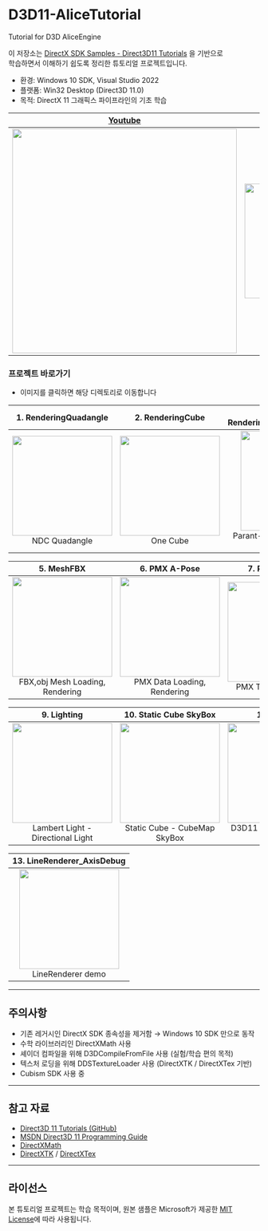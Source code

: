 # D3D11-AliceTutorial
Tutorial for D3D AliceEngine

이 저장소는 [DirectX SDK Samples - Direct3D11 Tutorials](https://github.com/walbourn/directx-sdk-samples/tree/main/Direct3D11Tutorials) 을 기반으로  
학습하면서 이해하기 쉽도록 정리한 튜토리얼 프로젝트입니다.

- 환경: Windows 10 SDK, Visual Studio 2022  
- 플랫폼: Win32 Desktop (Direct3D 11.0)  
- 목적: DirectX 11 그래픽스 파이프라인의 기초 학습

| [Youtube](https://www.youtube.com/playlist?list=PLbPdrhrt0AJgCSKYyzjAjHwpQ_Yt4uBMx) | [Velog](https://velog.io/@whoamicj/series/DirectX11) |
|---|---|
| <div align="center">[<img src="https://github.com/user-attachments/assets/3aafc53e-d6ae-492d-8680-b240c19f1f92" width="450"/>](https://www.youtube.com/playlist?list=PLbPdrhrt0AJgCSKYyzjAjHwpQ_Yt4uBMx)<br/></div> | <div align="center">[<img src="https://github.com/user-attachments/assets/64a50e8e-5580-4e76-97d1-b500f9c5a8a2" width="230"/>](https://velog.io/@whoamicj/series/DirectX11)<br/></div> |

### 프로젝트 바로가기

- 이미지를 클릭하면 해당 디렉토리로 이동합니다

| 1. RenderingQuadangle | 2. RenderingCube | 3. RenderingMeshAndSceneGraph | 4. RenderingMeshWithTexture |
|---|---|---|---|
| <div align="center">[<img src="https://github.com/user-attachments/assets/a44c63b4-0313-4c7d-b98f-03bfcf7abaa0" width="200"/>](https://github.com/Chang-Jin-Lee/D3D11-AliceTutorial/tree/main/01_RenderingQuadangle)<br/>NDC Quadangle</div> | <div align="center">[<img src="https://github.com/user-attachments/assets/0cde58dd-97c3-43be-abc9-021bc4bc3165" width="200"/>](https://github.com/Chang-Jin-Lee/D3D11-AliceTutorial/tree/main/02_RenderingCube)<br/>One Cube</div> | <div align="center">[<img src="https://github.com/user-attachments/assets/c8260ecb-9408-4313-8b99-7c4ed71c7ae3" width="200"/>](https://github.com/Chang-Jin-Lee/D3D11-AliceTutorial/tree/main/03_RenderingMeshAndSceneGraph)<br/>Parant-Child Transform Scene Graph</div> | <div align="center">[<img src="https://github.com/user-attachments/assets/f341bbb1-f09a-425c-b605-99392074e557" width="200"/>](https://github.com/Chang-Jin-Lee/D3D11-AliceTutorial/tree/main/04_RenderingMeshWithTexture)<br/>Texture in Cube</div> |

| 5. MeshFBX | 6. PMX A-Pose | 7. PMX Texture | 8. ImguiSystemInfo |
|---|---|---|---|
| <div align="center">[<img src="https://github.com/user-attachments/assets/ef96322a-786c-411d-b5f6-5e76377455da" width="200"/>](https://github.com/Chang-Jin-Lee/D3D11-AliceTutorial/tree/main/05_Mesh)<br/>FBX,obj Mesh Loading, Rendering</div> | <div align="center">[<img src="https://github.com/user-attachments/assets/e2de8438-8e10-4c28-a28b-ed25736a5756" width="200"/>](https://github.com/Chang-Jin-Lee/D3D11-AliceTutorial/tree/main/06_pmx)<br/>PMX Data Loading, Rendering</div> | <div align="center">[<img src="https://github.com/user-attachments/assets/4ffe5d7c-6063-42f7-a9b2-7d3be574ffa0" width="200"/>](https://github.com/Chang-Jin-Lee/D3D11-AliceTutorial/tree/main/07_pmxTexture)<br/>PMX Texture Mapping</div> | <div align="center">[<img src="https://github.com/user-attachments/assets/a01532ac-eaaf-40c7-87d4-bb810bebbbfb" width="200"/>](https://github.com/Chang-Jin-Lee/D3D11-AliceTutorial/tree/main/08_ImguiSystemInfo)<br/>System Info, Image Viewer</div> |

| 9. Lighting | 10. Static Cube SkyBox | 11. Live2D | 12. Lighting Blinn Phong |
|---|---|---|---|
| <div align="center">[<img src="https://github.com/user-attachments/assets/f90261e6-66a4-4e38-8469-6de78fe1f791" width="200"/>](https://github.com/Chang-Jin-Lee/D3D11-AliceTutorial/tree/main/09_Lighting)<br/> Lambert Light - Directional Light</div> | <div align="center">[<img src="https://github.com/user-attachments/assets/f99e25da-ead6-4935-8ac0-ca267e0b2884" width="200"/>](https://github.com/Chang-Jin-Lee/D3D11-AliceTutorial/tree/main/10_StaticCube_SkyBox)<br/>Static Cube - CubeMap SkyBox</div> | <div align="center">[<img src="https://github.com/user-attachments/assets/3ac3d5cd-45b5-4ab1-be59-a25456c0ee9b" width="200"/>](https://github.com/Chang-Jin-Lee/D3D11-AliceTutorial/tree/main/11_Live2D)<br/>D3D11 + Live2D Cubism Demo</div> | <div align="center">[<img src="https://github.com/user-attachments/assets/bd2513e1-2cb9-4e0f-a997-bd2d1522aaa4" width="200"/>](https://github.com/Chang-Jin-Lee/D3D11-AliceTutorial/tree/main/12_Lighting_BlinnPhong)<br/>Blinn Phong Demo</div> |

| 13. LineRenderer_AxisDebug |
|---|
| <div align="center">[<img src="https://github.com/user-attachments/assets/9bb70f93-463a-42bf-8cde-800651215fd4" width="200"/>](https://github.com/Chang-Jin-Lee/D3D11-AliceTutorial/tree/main/13_LineRenderer_AxisDebug)<br/> LineRenderer demo</div> |

---

## 주의사항
- 기존 레거시인 DirectX SDK 종속성을 제거함 → Windows 10 SDK 만으로 동작  
- 수학 라이브러리인 DirectXMath 사용
- 셰이더 컴파일을 위해 D3DCompileFromFile 사용 (실험/학습 편의 목적)
- 텍스처 로딩을 위해 DDSTextureLoader 사용 (DirectXTK / DirectXTex 기반)
- Cubism SDK 사용 중

---

## 참고 자료
- [Direct3D 11 Tutorials (GitHub)](https://github.com/walbourn/directx-sdk-samples/tree/main/Direct3D11Tutorials)  
- [MSDN Direct3D 11 Programming Guide](http://msdn.microsoft.com/en-us/library/windows/apps/ff729718.aspx)  
- [DirectXMath](https://learn.microsoft.com/en-us/windows/win32/dxmath/pg-xnamath-intro)  
- [DirectXTK](https://github.com/microsoft/DirectXTK) / [DirectXTex](https://github.com/microsoft/DirectXTex)  

---

## 라이선스
본 튜토리얼 프로젝트는 학습 목적이며, 원본 샘플은 Microsoft가 제공한 [MIT License](https://github.com/walbourn/directx-sdk-samples/blob/main/LICENSE)에 따라 사용됩니다.
